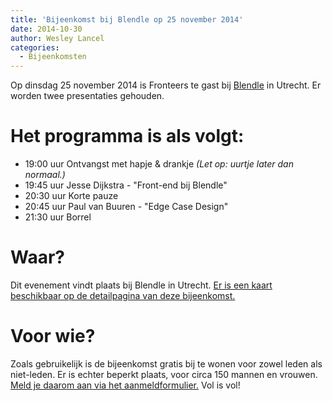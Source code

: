 ```yaml
---
title: 'Bijeenkomst bij Blendle op 25 november 2014'
date: 2014-10-30
author: Wesley Lancel
categories:
  - Bijeenkomsten
---
```


Op dinsdag 25 november 2014 is Fronteers te gast bij [Blendle](http://www.blendle.nl) in Utrecht. Er worden twee presentaties gehouden.

# Het programma is als volgt:

- 19:00 uur Ontvangst met hapje & drankje _(Let op: uurtje later dan normaal.)_
- 19:45 uur Jesse Dijkstra - "Front-end bij Blendle"
- 20:30 uur Korte pauze
- 20:45 uur Paul van Buuren - "Edge Case Design"
- 21:30 uur Borrel

# Waar?

Dit evenement vindt plaats bij Blendle in Utrecht. [Er is een kaart beschikbaar op de detailpagina van deze bijeenkomst.](/bijeenkomsten/2014/blendle)

# Voor wie?

Zoals gebruikelijk is de bijeenkomst gratis bij te wonen voor zowel leden als niet-leden. Er is echter beperkt plaats, voor circa 150 mannen en vrouwen. [Meld je daarom aan via het aanmeldformulier.](/bijeenkomsten/2014/blendle#formulier-1) Vol is vol!
